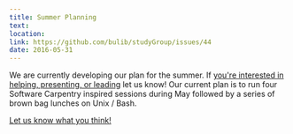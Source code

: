 ```yaml
---
title: Summer Planning 
text: 
location: 
link: https://github.com/bulib/studyGroup/issues/44
date: 2016-05-31
---
```


We are currently developing our plan for the summer. If [you're interested in helping, presenting, or leading](https://github.com/bulib/studyGroup/issues/44) let us know! Our current plan is to run four Software Carpentry inspired sessions during May followed by a series of brown bag lunches on Unix / Bash. 

[Let us know what you think!](https://github.com/bulib/studyGroup/issues/44)  